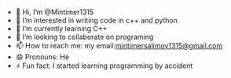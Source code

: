 - 👋 Hi, I’m @Mintimer1315
- 👀 I’m interested in writing code in c++ and python
- 🌱 I’m currently learning C++ 
- 💞️ I’m looking to collaborate on programing
- 📫 How to reach me: my email:mintimersalimov1315@gmail.com
- 😄 Pronouns: He
- ⚡ Fun fact: I started learning programming by accident

<!---
Mintimer1315/Mintimer1315 is a ✨ special ✨ repository because its `README.md` (this file) appears on your GitHub profile.
You can click the Preview link to take a look at your changes.
--->
